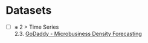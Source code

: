 # Datasets

- [ ] &#x2A33; 2 > Time Series <br/>
2.3. [GoDaddy - Microbusiness Density Forecasting](02_TimeSeries/03_GoDaddyMicrobusinessDensity/)

